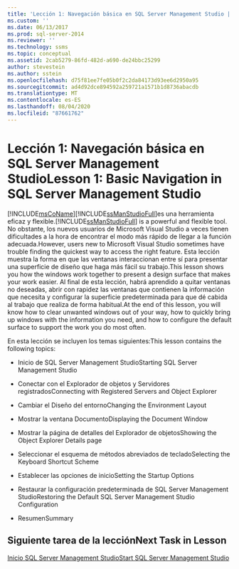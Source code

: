 ```yaml
---
title: 'Lección 1: Navegación básica en SQL Server Management Studio | Microsoft Docs'
ms.custom: ''
ms.date: 06/13/2017
ms.prod: sql-server-2014
ms.reviewer: ''
ms.technology: ssms
ms.topic: conceptual
ms.assetid: 2cab5279-86fd-482d-a690-de24bbc25299
author: stevestein
ms.author: sstein
ms.openlocfilehash: d75f81ee7fe05b0f2c2da84173d93ee6d2950a95
ms.sourcegitcommit: ad4d92dce894592a259721a1571b1d8736abacdb
ms.translationtype: MT
ms.contentlocale: es-ES
ms.lasthandoff: 08/04/2020
ms.locfileid: "87661762"
---
```

# <a name="lesson-1-basic-navigation-in-sql-server-management-studio"></a><span data-ttu-id="3bcf3-102">Lección 1: Navegación básica en SQL Server Management Studio</span><span class="sxs-lookup"><span data-stu-id="3bcf3-102">Lesson 1: Basic Navigation in SQL Server Management Studio</span></span>
  [!INCLUDE[msCoName](../../includes/msconame-md.md)]<span data-ttu-id="3bcf3-103">[!INCLUDE[ssManStudioFull](../../includes/ssmanstudiofull-md.md)]es una herramienta eficaz y flexible.</span><span class="sxs-lookup"><span data-stu-id="3bcf3-103">[!INCLUDE[ssManStudioFull](../../includes/ssmanstudiofull-md.md)] is a powerful and flexible tool.</span></span> <span data-ttu-id="3bcf3-104">No obstante, los nuevos usuarios de Microsoft Visual Studio a veces tienen dificultades a la hora de encontrar el modo más rápido de llegar a la función adecuada.</span><span class="sxs-lookup"><span data-stu-id="3bcf3-104">However, users new to Microsoft Visual Studio sometimes have trouble finding the quickest way to access the right feature.</span></span> <span data-ttu-id="3bcf3-105">Esta lección muestra la forma en que las ventanas interaccionan entre sí para presentar una superficie de diseño que haga más fácil su trabajo.</span><span class="sxs-lookup"><span data-stu-id="3bcf3-105">This lesson shows you how the windows work together to present a design surface that makes your work easier.</span></span> <span data-ttu-id="3bcf3-106">Al final de esta lección, habrá aprendido a quitar ventanas no deseadas, abrir con rapidez las ventanas que contienen la información que necesita y configurar la superficie predeterminada para que dé cabida al trabajo que realiza de forma habitual.</span><span class="sxs-lookup"><span data-stu-id="3bcf3-106">At the end of this lesson, you will know how to clear unwanted windows out of your way, how to quickly bring up windows with the information you need, and how to configure the default surface to support the work you do most often.</span></span>  
  
 <span data-ttu-id="3bcf3-107">En esta lección se incluyen los temas siguientes:</span><span class="sxs-lookup"><span data-stu-id="3bcf3-107">This lesson contains the following topics:</span></span>  
  
-   <span data-ttu-id="3bcf3-108">Inicio de SQL Server Management Studio</span><span class="sxs-lookup"><span data-stu-id="3bcf3-108">Starting SQL Server Management Studio</span></span>  
  
-   <span data-ttu-id="3bcf3-109">Conectar con el Explorador de objetos y Servidores registrados</span><span class="sxs-lookup"><span data-stu-id="3bcf3-109">Connecting with Registered Servers and Object Explorer</span></span>  
  
-   <span data-ttu-id="3bcf3-110">Cambiar el Diseño del entorno</span><span class="sxs-lookup"><span data-stu-id="3bcf3-110">Changing the Environment Layout</span></span>  
  
-   <span data-ttu-id="3bcf3-111">Mostrar la ventana Documento</span><span class="sxs-lookup"><span data-stu-id="3bcf3-111">Displaying the Document Window</span></span>  
  
-   <span data-ttu-id="3bcf3-112">Mostrar la página de detalles del Explorador de objetos</span><span class="sxs-lookup"><span data-stu-id="3bcf3-112">Showing the Object Explorer Details page</span></span>  
  
-   <span data-ttu-id="3bcf3-113">Seleccionar el esquema de métodos abreviados de teclado</span><span class="sxs-lookup"><span data-stu-id="3bcf3-113">Selecting the Keyboard Shortcut Scheme</span></span>  
  
-   <span data-ttu-id="3bcf3-114">Establecer las opciones de inicio</span><span class="sxs-lookup"><span data-stu-id="3bcf3-114">Setting the Startup Options</span></span>  
  
-   <span data-ttu-id="3bcf3-115">Restaurar la configuración predeterminada de SQL Server Management Studio</span><span class="sxs-lookup"><span data-stu-id="3bcf3-115">Restoring the Default SQL Server Management Studio Configuration</span></span>  
  
-   <span data-ttu-id="3bcf3-116">Resumen</span><span class="sxs-lookup"><span data-stu-id="3bcf3-116">Summary</span></span>  
  
## <a name="next-task-in-lesson"></a><span data-ttu-id="3bcf3-117">Siguiente tarea de la lección</span><span class="sxs-lookup"><span data-stu-id="3bcf3-117">Next Task in Lesson</span></span>  
 [<span data-ttu-id="3bcf3-118">Inicio SQL Server Management Studio</span><span class="sxs-lookup"><span data-stu-id="3bcf3-118">Start SQL Server Management Studio</span></span>](../sql-server-management-studio-ssms.md)  
  
  
